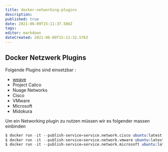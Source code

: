 ```yaml
---
title: docker-networking-plugins
description: 
published: true
date: 2021-06-09T15:11:37.586Z
tags: 
editor: markdown
dateCreated: 2021-06-09T15:11:32.576Z
---
```


## Docker Netzwerk Plugins

Folgende Plugins sind einsetzbar :

* [weave](https://gitlab.com/tobkern1980/home-net4-environment/wikis/docker-networking-weave-net-install-konfiguration) 
* Project Calico
* Nuage Networks
* Cisco
* VMware
* Microsoft
* Midokura

Um ein Networking plugin zu nutzen müssen wir es folgender massen einbinden

```s
$ docker run -it --publish-service=service.network.cisco ubuntu:latest /bin/bash
$ docker run -it --publish-service=service.network.vmware ubuntu:latest /bin/bash
$ docker run -it --publish-service=service.network.microsoft ubuntu:latest /bin/bash
```

